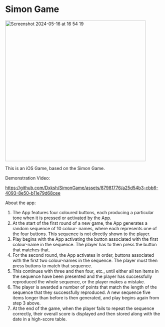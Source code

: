 # Simon Game

<img width="449" alt="Screenshot 2024-05-16 at 16 54 19" src="https://github.com/Dxksh/SimonGame/assets/87981776/e227cb09-d5d5-4575-bf5e-20245c97aaaf">

This is an iOS Game, based on the Simon Game.

Demonstration Video:



https://github.com/Dxksh/SimonGame/assets/87981776/a25d54b3-cbb6-4093-8e50-b11e79d68cee



About the app:
1. The App features four coloured buttons, each producing a particular tone when it is pressed or activated by the App.
2. At the start of the first round of a new game, the App generates a random sequence of 10 colour- names, where each represents one of the four buttons. This sequence is not directly shown to the player.
3. Play begins with the App activating the button associated with the first colour-name in the sequence. The player has to then press the button that matches that.
4. For the second round, the App activates in order, buttons associated with the first two colour-names in the sequence. The player must then press buttons to match that sequence.
5. This continues with three and then four, etc., until either all ten items in the sequence have been presented and the player has successfully reproduced the whole sequence, or the player makes a mistake.
6. The player is awarded a number of points that match the length of the sequence that they successfully reproduced. A new sequence five items longer than before is then generated, and play begins again from step 3 above.
7. At the end of the game, when the player fails to repeat the sequence correctly, their overall score is displayed and then stored along with the date in a high-score table.

